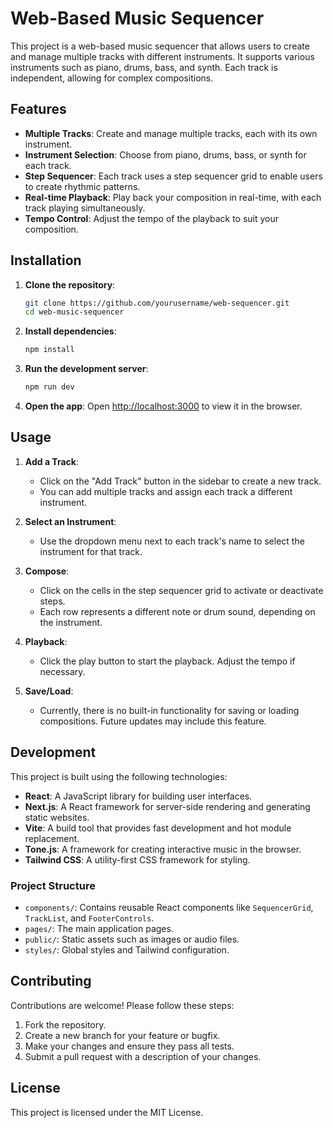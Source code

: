 # Web-Based Music Sequencer

This project is a web-based music sequencer that allows users to create and manage multiple tracks with different instruments. It supports various instruments such as piano, drums, bass, and synth. Each track is independent, allowing for complex compositions.

## Features

- **Multiple Tracks**: Create and manage multiple tracks, each with its own instrument.
- **Instrument Selection**: Choose from piano, drums, bass, or synth for each track.
- **Step Sequencer**: Each track uses a step sequencer grid to enable users to create rhythmic patterns.
- **Real-time Playback**: Play back your composition in real-time, with each track playing simultaneously.
- **Tempo Control**: Adjust the tempo of the playback to suit your composition.

## Installation

1. **Clone the repository**:
    ```bash
    git clone https://github.com/yourusername/web-sequencer.git
    cd web-music-sequencer
    ```

2. **Install dependencies**:
    ```bash
    npm install
    ```

3. **Run the development server**:
    ```bash
    npm run dev
    ```

4. **Open the app**:
    Open [http://localhost:3000](http://localhost:3000) to view it in the browser.

## Usage

1. **Add a Track**:
    - Click on the "Add Track" button in the sidebar to create a new track.
    - You can add multiple tracks and assign each track a different instrument.

2. **Select an Instrument**:
    - Use the dropdown menu next to each track's name to select the instrument for that track.

3. **Compose**:
    - Click on the cells in the step sequencer grid to activate or deactivate steps.
    - Each row represents a different note or drum sound, depending on the instrument.

4. **Playback**:
    - Click the play button to start the playback. Adjust the tempo if necessary.

5. **Save/Load**:
    - Currently, there is no built-in functionality for saving or loading compositions. Future updates may include this feature.

## Development

This project is built using the following technologies:

- **React**: A JavaScript library for building user interfaces.
- **Next.js**: A React framework for server-side rendering and generating static websites.
- **Vite**: A build tool that provides fast development and hot module replacement.
- **Tone.js**: A framework for creating interactive music in the browser.
- **Tailwind CSS**: A utility-first CSS framework for styling.

### Project Structure

- `components/`: Contains reusable React components like `SequencerGrid`, `TrackList`, and `FooterControls`.
- `pages/`: The main application pages.
- `public/`: Static assets such as images or audio files.
- `styles/`: Global styles and Tailwind configuration.

## Contributing

Contributions are welcome! Please follow these steps:

1. Fork the repository.
2. Create a new branch for your feature or bugfix.
3. Make your changes and ensure they pass all tests.
4. Submit a pull request with a description of your changes.

## License

This project is licensed under the MIT License.
